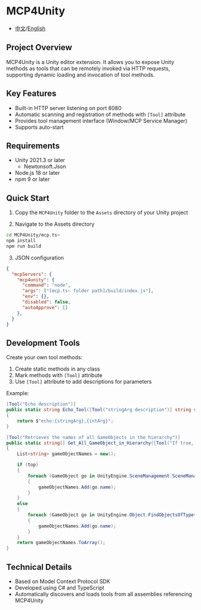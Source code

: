 # MCP4Unity

- [中文](./README_CN.md)/[English](./README.md)

## Project Overview

MCP4Unity is a Unity editor extension. It allows you to expose Unity methods as tools that can be remotely invoked via HTTP requests, supporting dynamic loading and invocation of tool methods.

## Key Features

- Built-in HTTP server listening on port 8080
- Automatic scanning and registration of methods with `[Tool]` attribute
- Provides tool management interface (Window/MCP Service Manager)
- Supports auto-start

## Requirements

- Unity 2021.3 or later
  - Newtonsoft.Json
- Node.js 18 or later
- npm 9 or later

## Quick Start

1. Copy the `MCP4Unity` folder to the `Assets` directory of your Unity project

2. Navigate to the Assets directory

```bash
cd MCP4Unity/mcp.ts~
npm install
npm run build
```

3. JSON configuration

```json
{
  "mcpServers": {
    "mcp4unity": {
      "command": "node",
      "args": ["[mcp.ts~ folder path]/build/index.js"],
      "env": {},
      "disabled": false,
      "autoApprove": []
    },
  }
}
```

## Development Tools

Create your own tool methods:

1. Create static methods in any class
2. Mark methods with `[Tool]` attribute
3. Use `[Tool]` attribute to add descriptions for parameters

Example:

```csharp
[Tool("Echo description")]
public static string Echo_Tool([Tool("stringArg description")] string stringArg, [Tool("intArg description")] int intArg)
{
    return $"echo:{stringArg},{intArg}";
}

[Tool("Retrieves the names of all GameObjects in the hierarchy")]
public static string[] Get_All_GameObject_in_Hierarchy([Tool("If true, only top-level GameObjects are returned; otherwise, all GameObjects are returned.")] bool top)
{
    List<string> gameObjectNames = new();

    if (top)
    {
        foreach (GameObject go in UnityEngine.SceneManagement.SceneManager.GetActiveScene().GetRootGameObjects())
        {
            gameObjectNames.Add(go.name);
        }
    }
    else
    {
        foreach (GameObject go in UnityEngine.Object.FindObjectsOfType<GameObject>())
        {
            gameObjectNames.Add(go.name);
        }
    }
    return gameObjectNames.ToArray();
}
```

## Technical Details

- Based on Model Context Protocol SDK
- Developed using C# and TypeScript
- Automatically discovers and loads tools from all assemblies referencing MCP4Unity
